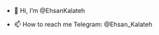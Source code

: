 - 👋 Hi, I’m @EhsanKalateh
<!--- - 👀 I’m interested in Data, Medicine, Blockchain, Python, ML
- 🌱 I’m currently learning Python, Pandas
- 💞️ I’m looking to collaborate on ... --->
- 📫 How to reach me Telegram: @Ehsan_Kalateh

<!---
EhsanKalateh/EhsanKalateh is a ✨ special ✨ repository because its `README.md` (this file) appears on your GitHub profile.
You can click the Preview link to take a look at your changes.
--->

